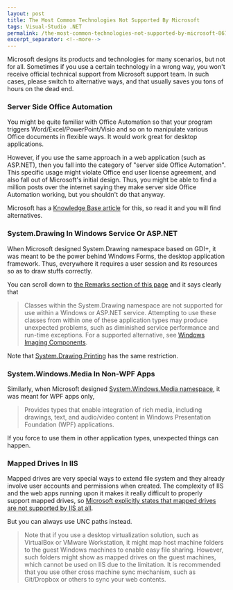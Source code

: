 ```yaml
---
layout: post
title: The Most Common Technologies Not Supported By Microsoft
tags: Visual-Studio .NET
permalink: /the-most-common-technologies-not-supported-by-microsoft-8675c409bde2
excerpt_separator: <!--more-->
---
```


Microsoft designs its products and technologies for many scenarios, but not for all. Sometimes if you use a certain technology in a wrong way, you won't receive official technical support from Microsoft support team. In such cases, please switch to alternative ways, and that usually saves you tons of hours on the dead end.
<!--more-->

### Server Side Office Automation
You might be quite familiar with Office Automation so that your program triggers Word/Excel/PowerPoint/Visio and so on to manipulate various Office documents in flexible ways. It would work great for desktop applications.

However, if you use the same approach in a web application (such as ASP.NET), then you fall into the category of "server side Office Automation". This specific usage might violate Office end user license agreement, and also fall out of Microsoft's initial design. Thus, you might be able to find a million posts over the internet saying they make server side Office Automation working, but you shouldn't do that anyway.

Microsoft has a [Knowledge Base article](https://support.microsoft.com/kb/257757) for this, so read it and you will find alternatives.

### System.Drawing In Windows Service Or ASP.NET
When Microsoft designed System.Drawing namespace based on GDI+, it was meant to be the power behind Windows Forms, the desktop application framework. Thus, everywhere it requires a user session and its resources so as to draw stuffs correctly.

You can scroll down to [the Remarks section of this page](https://docs.microsoft.com/en-us/dotnet/api/system.drawing?view=netframework-4.7.1) and it says clearly that

> Classes within the System.Drawing namespace are not supported for use within a Windows or ASP.NET service. Attempting to use these classes from within one of these application types may produce unexpected problems, such as diminished service performance and run-time exceptions. For a supported alternative, see [Windows Imaging Components](https://msdn.microsoft.com/library/windows/desktop/ee719654(v=vs.85).aspx).

Note that [System.Drawing.Printing](https://docs.microsoft.com/en-us/dotnet/api/system.drawing.printing?view=netframework-4.7.2) has the same restriction.

### System.Windows.Media In Non-WPF Apps
Similarly, when Microsoft designed [System.Windows.Media namespace](https://docs.microsoft.com/en-us/dotnet/api/system.windows.media?view=netframework-4.7.1), it was meant for WPF apps only,

> Provides types that enable integration of rich media, including drawings, text, and audio/video content in Windows Presentation Foundation (WPF) applications.

If you force to use them in other application types, unexpected things can happen.

### Mapped Drives In IIS
Mapped drives are very special ways to extend file system and they already involve user accounts and permissions when created. The complexity of IIS and the web apps running upon it makes it really difficult to properly support mapped drives, so [Microsoft explicitly states that mapped drives are not supported by IIS at all](https://support.microsoft.com/en-us/help/257174).

But you can always use UNC paths instead.

> Note that if you use a desktop virtualization solution, such as VirtualBox or VMware Workstation, it might map host machine folders to the guest Windows machines to enable easy file sharing. However, such folders might show as mapped drives on the guest machines, which cannot be used on IIS due to the limitation. It is recommended that you use other cross machine sync mechanism, such as Git/Dropbox or others to sync your web contents.
